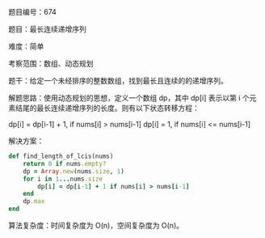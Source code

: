 题目编号：674

题目：最长连续递增序列

难度：简单

考察范围：数组、动态规划

题干：给定一个未经排序的整数数组，找到最长且连续的的递增序列。

解题思路：使用动态规划的思想，定义一个数组 dp，其中 dp[i] 表示以第 i 个元素结尾的最长连续递增序列的长度。则有以下状态转移方程：

dp[i] = dp[i-1] + 1, if nums[i] > nums[i-1]
dp[i] = 1, if nums[i] <= nums[i-1]

解决方案：

```ruby
def find_length_of_lcis(nums)
    return 0 if nums.empty?
    dp = Array.new(nums.size, 1)
    for i in 1...nums.size
        dp[i] = dp[i-1] + 1 if nums[i] > nums[i-1]
    end
    dp.max
end
```

算法复杂度：时间复杂度为 O(n)，空间复杂度为 O(n)。